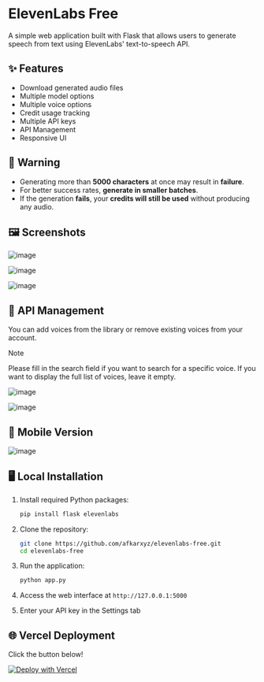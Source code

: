# ElevenLabs Free

A simple web application built with Flask that allows users to generate speech from text using ElevenLabs' text-to-speech API.

## ✨ Features

- Download generated audio files
- Multiple model options 
- Multiple voice options
- Credit usage tracking
- Multiple API keys
- API Management
- Responsive UI

## 🚧 Warning

- Generating more than **5000 characters** at once may result in **failure**.
- For better success rates, **generate in smaller batches**.  
- If the generation **fails**, your **credits will still be used** without producing any audio.

## 🖼️ Screenshots

![image](https://github.com/user-attachments/assets/48c9c998-39c0-4ea6-a46c-de489271597d)

![image](https://github.com/user-attachments/assets/f6ffab32-f058-4100-97dc-573b0569ff5d)

![image](https://github.com/user-attachments/assets/b7f8beed-9a67-4590-b5ca-50222af70acd)

## 🔑 API Management

You can add voices from the library or remove existing voices from your account.

> [!Note]
> Please fill in the search field if you want to search for a specific voice. If you want to display the full list of voices, leave it empty.

![image](https://github.com/user-attachments/assets/4c6cf8cf-2cd3-4bd0-8cd6-e8ab6b6449f1)

![image](https://github.com/user-attachments/assets/a7b364af-99a1-4029-84a2-dadddc56fbc0)

## 📱 Mobile Version

![image](https://github.com/user-attachments/assets/3d40f76d-a754-429c-9adf-4a30a9cd0c34)

## 🖥️ Local Installation

1. Install required Python packages:
   ```bash
   pip install flask elevenlabs
   ```
   
2. Clone the repository:
   ```bash
   git clone https://github.com/afkarxyz/elevenlabs-free.git
   cd elevenlabs-free
   ```
   
3. Run the application:
   ```bash
   python app.py
   ```

4. Access the web interface at `http://127.0.0.1:5000`
5. Enter your API key in the Settings tab
     
## 🌐 Vercel Deployment

Click the button below!

[![Deploy with Vercel](https://vercel.com/button)](https://vercel.com/new/clone?repository-url=https://github.com/afkarxyz/elevenlabs-free/tree/main)

